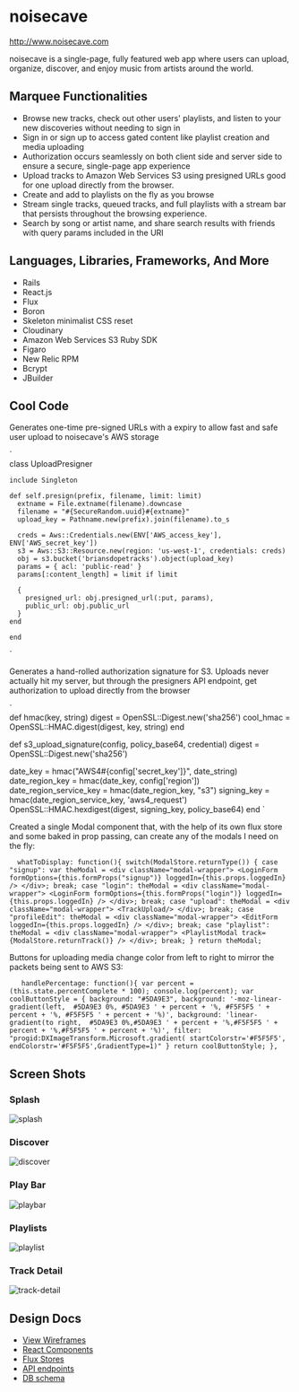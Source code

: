 # noisecave

http://www.noisecave.com

noisecave is a single-page, fully featured web app where users can upload, organize, discover, and enjoy music from artists around the world.

## Marquee Functionalities

* Browse new tracks, check out other users' playlists, and listen to your new discoveries without needing to sign in
* Sign in or sign up to access gated content like playlist creation and media uploading
* Authorization occurs seamlessly on both client side and server side to ensure a secure, single-page app experience
* Upload tracks to Amazon Web Services S3 using presigned URLs good for one upload directly from the browser.
* Create and add to playlists on the fly as you browse
* Stream single tracks, queued tracks, and full playlists with a stream bar that persists throughout the browsing experience.
* Search by song or artist name, and share search results with friends with query params included in the URI

## Languages, Libraries, Frameworks, And More

* Rails
* React.js
* Flux
* Boron
* Skeleton minimalist CSS reset
* Cloudinary
* Amazon Web Services S3 Ruby SDK
* Figaro
* New Relic RPM
* Bcrypt
* JBuilder

## Cool Code

Generates one-time pre-signed URLs with a expiry to allow fast and safe user upload to noisecave's AWS storage

`   
    class UploadPresigner

    include Singleton

    def self.presign(prefix, filename, limit: limit)
      extname = File.extname(filename).downcase
      filename = "#{SecureRandom.uuid}#{extname}"
      upload_key = Pathname.new(prefix).join(filename).to_s

      creds = Aws::Credentials.new(ENV['AWS_access_key'], ENV['AWS_secret_key'])
      s3 = Aws::S3::Resource.new(region: 'us-west-1', credentials: creds)
      obj = s3.bucket('briansdopetracks').object(upload_key)
      params = { acl: 'public-read' }
      params[:content_length] = limit if limit

      {
        presigned_url: obj.presigned_url(:put, params),
        public_url: obj.public_url
      }
    end

    end
`

Generates a hand-rolled authorization signature for S3. Uploads never actually hit my server,
but through the presigners API endpoint, get authorization to upload directly from the browser

`  
    def hmac(key, string)
    digest = OpenSSL::Digest.new('sha256')
    cool_hmac = OpenSSL::HMAC.digest(digest, key, string)
  end

  def s3_upload_signature(config, policy_base64, credential)
    digest = OpenSSL::Digest.new('sha256')

  date_key = hmac("AWS4#{config['secret_key']}", date_string)
  date_region_key = hmac(date_key, config['region'])
  date_region_service_key = hmac(date_region_key, "s3")
  signing_key = hmac(date_region_service_key, 'aws4_request')
  OpenSSL::HMAC.hexdigest(digest, signing_key, policy_base64)
  end
`

Created a single Modal component that, with the help of its own flux store and some baked in prop passing, can create any of the modals I need on the fly:

`  
  whatToDisplay: function(){
    switch(ModalStore.returnType()) {
      case "signup":
        var theModal =
          <div className="modal-wrapper"> <LoginForm
            formOptions={this.formProps("signup")}
            loggedIn={this.props.loggedIn} />
          </div>;
        break;
      case "login":
        theModal =
          <div className="modal-wrapper"> <LoginForm
            formOptions={this.formProps("login")}
            loggedIn={this.props.loggedIn} />
          </div>;
        break;
      case "upload":
        theModal =
          <div className="modal-wrapper"> <TrackUpload/>
          </div>;
        break;
      case "profileEdit":
        theModal =
          <div className="modal-wrapper">
            <EditForm loggedIn={this.props.loggedIn} />
          </div>;
        break;
      case "playlist":
          theModal =
            <div className="modal-wrapper">
              <PlaylistModal track={ModalStore.returnTrack()} />
            </div>;
          break;
      }
  return theModal;
`

Buttons for uploading media change color from left to right to mirror the packets being sent to AWS S3:

`   
  handlePercentage: function(){
    var percent = (this.state.percentComplete * 100);
    console.log(percent);
    var coolButtonStyle = {
          background: "#5DA9E3",
          background: '-moz-linear-gradient(left,  #5DA9E3 0%, #5DA9E3 ' + percent + '%, #F5F5F5 ' + percent + '%, #F5F5F5 ' + percent + '%)',
          background: 'linear-gradient(to right,  #5DA9E3 0%,#5DA9E3 ' + percent + '%,#F5F5F5 ' + percent + '%,#F5F5F5 ' + percent + '%)',
          filter: "progid:DXImageTransform.Microsoft.gradient( startColorstr='#F5F5F5', endColorstr='#F5F5F5',GradientType=1)"
        }
    return coolButtonStyle;
  },
`


## Screen Shots

### Splash
![splash]

### Discover
![discover]

### Play Bar
![playbar]

### Playlists
![playlist]

### Track Detail
![track-detail]


[splash]: ./docs/screenshots/noisecave-splash.png
[discover]: ./docs/screenshots/noisecave-discover.png
[playbar]: ./docs/screenshots/noisecave-playbar-queue.png
[playlist]: ./docs/screenshots/noisecave-userplaylists.png
[track-detail]: ./docs/screenshots/noisecave-track-detail.png

## Design Docs
* [View Wireframes][views]
* [React Components][components]
* [Flux Stores][stores]
* [API endpoints][api-endpoints]
* [DB schema][schema]

[views]: ./docs/views.md
[components]: ./docs/components.md
[stores]: ./docs/stores.md
[api-endpoints]: ./docs/api-endpoints.md
[schema]: ./docs/schema.md

##
